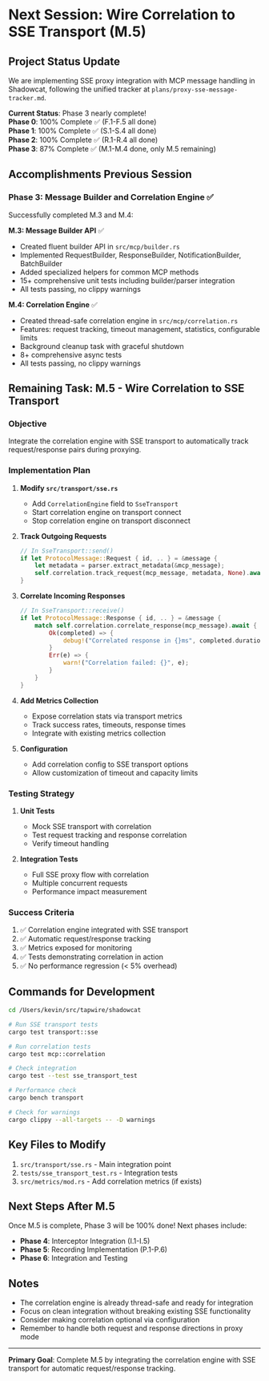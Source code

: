 # Next Session: Wire Correlation to SSE Transport (M.5)

## Project Status Update

We are implementing SSE proxy integration with MCP message handling in Shadowcat, following the unified tracker at `plans/proxy-sse-message-tracker.md`.

**Current Status**: Phase 3 nearly complete!  
**Phase 0**: 100% Complete ✅ (F.1-F.5 all done)  
**Phase 1**: 100% Complete ✅ (S.1-S.4 all done)  
**Phase 2**: 100% Complete ✅ (R.1-R.4 all done)  
**Phase 3**: 87% Complete ✅ (M.1-M.4 done, only M.5 remaining)

## Accomplishments Previous Session

### Phase 3: Message Builder and Correlation Engine ✅

Successfully completed M.3 and M.4:

**M.3: Message Builder API** ✅
- Created fluent builder API in `src/mcp/builder.rs`
- Implemented RequestBuilder, ResponseBuilder, NotificationBuilder, BatchBuilder
- Added specialized helpers for common MCP methods
- 15+ comprehensive unit tests including builder/parser integration
- All tests passing, no clippy warnings

**M.4: Correlation Engine** ✅  
- Created thread-safe correlation engine in `src/mcp/correlation.rs`
- Features: request tracking, timeout management, statistics, configurable limits
- Background cleanup task with graceful shutdown
- 8+ comprehensive async tests
- All tests passing, no clippy warnings

## Remaining Task: M.5 - Wire Correlation to SSE Transport

### Objective
Integrate the correlation engine with SSE transport to automatically track request/response pairs during proxying.

### Implementation Plan

1. **Modify `src/transport/sse.rs`**
   - Add `CorrelationEngine` field to `SseTransport`
   - Start correlation engine on transport connect
   - Stop correlation engine on transport disconnect

2. **Track Outgoing Requests**
   ```rust
   // In SseTransport::send()
   if let ProtocolMessage::Request { id, .. } = &message {
       let metadata = parser.extract_metadata(&mcp_message);
       self.correlation.track_request(mcp_message, metadata, None).await?;
   }
   ```

3. **Correlate Incoming Responses**
   ```rust
   // In SseTransport::receive()
   if let ProtocolMessage::Response { id, .. } = &message {
       match self.correlation.correlate_response(mcp_message).await {
           Ok(completed) => {
               debug!("Correlated response in {}ms", completed.duration.as_millis());
           }
           Err(e) => {
               warn!("Correlation failed: {}", e);
           }
       }
   }
   ```

4. **Add Metrics Collection**
   - Expose correlation stats via transport metrics
   - Track success rates, timeouts, response times
   - Integrate with existing metrics collection

5. **Configuration**
   - Add correlation config to SSE transport options
   - Allow customization of timeout and capacity limits

### Testing Strategy

1. **Unit Tests**
   - Mock SSE transport with correlation
   - Test request tracking and response correlation
   - Verify timeout handling

2. **Integration Tests**  
   - Full SSE proxy flow with correlation
   - Multiple concurrent requests
   - Performance impact measurement

### Success Criteria

1. ✅ Correlation engine integrated with SSE transport
2. ✅ Automatic request/response tracking
3. ✅ Metrics exposed for monitoring
4. ✅ Tests demonstrating correlation in action
5. ✅ No performance regression (< 5% overhead)

## Commands for Development

```bash
cd /Users/kevin/src/tapwire/shadowcat

# Run SSE transport tests
cargo test transport::sse

# Run correlation tests
cargo test mcp::correlation

# Check integration
cargo test --test sse_transport_test

# Performance check
cargo bench transport

# Check for warnings
cargo clippy --all-targets -- -D warnings
```

## Key Files to Modify

1. `src/transport/sse.rs` - Main integration point
2. `tests/sse_transport_test.rs` - Integration tests
3. `src/metrics/mod.rs` - Add correlation metrics (if exists)

## Next Steps After M.5

Once M.5 is complete, Phase 3 will be 100% done! Next phases include:
- **Phase 4**: Interceptor Integration (I.1-I.5)
- **Phase 5**: Recording Implementation (P.1-P.6)
- **Phase 6**: Integration and Testing

## Notes

- The correlation engine is already thread-safe and ready for integration
- Focus on clean integration without breaking existing SSE functionality
- Consider making correlation optional via configuration
- Remember to handle both request and response directions in proxy mode

---

**Primary Goal**: Complete M.5 by integrating the correlation engine with SSE transport for automatic request/response tracking.